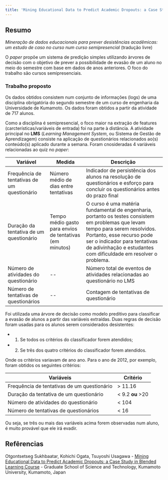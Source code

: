 ```yaml
---
title: 'Mining Educational Data to Predict Academic Dropouts: a Case Study in Blended Learning Course' 
---
```


## Resumo

_Mineração de dados educacionais para prever desistências acadêmicas: um estudo de caso no curso num curso semipresencial_ (tradução livre)

O _paper_ propõe um sistema de predição simples utilizando àrvores de decisão com o objetivo de prever a possibilidade de evasão de um aluno no meio do semestre com base em dados de anos anteriores. O foco do trabalho são cursos semipresenciais.

### Trabalho proposto 

Os dados obtidos consistem num conjunto de informações (logs) de uma disciplina obrigatória do segundo semestre de um curso de engenharia da Universidade de Kumamoto.  Os dados foram obtidos a partir da atividade de 717 alunos.

Como a disciplina é semipresencial, o foco maior na extração de features (carcterísticas/variáveis de entrada) foi na parte à distância. A atividade principal no __LMS__ (_Learning Management System_, ou Sistema de Gestão de Aprendizagem) consiste na aplicação de questionários relacionados ao(s) conteúdo(s) aplicado durante a semana. Foram cnosideradas 4 variáveis relacionadas ao quiz no _paper_:

|Variável|Medida     |Descrição |
|--|---|--|
|Frequência de tentativas de um questionário| Número médio de dias entre tentativas| Indicador de persistência dos alunos na resolução de questionários e esforço para concluir os questionários antes do prazo final|
|Duração da tentativa de um questionário|Tempo médio gasto para envios de tentativas (em minutos)| O curso é uma matéria fundamental de engenharia, portanto os testes consistem em problemas que levam tempo para serem resolvidos. Portanto, esse recurso pode ser o indicador para tentativas de adivinhação e estudantes com dificuldade em resolver o problema.|
|Número de atividades do questionário|--|Número total de eventos de atividades relacionadas ao questionário no LMS|
|Número de tentativas de questionários|--|Contagem de tentativas de questionário|

Foi utilizada uma árvore de decisão como modelo preditivo para classificar a evasão de alunos a partir das variáveis extraídas. Duas regras de decisão foram usadas para os alunos serem considerados desistentes: 

 - 1) Se todos os critérios do classificador forem atendidos;
 - 2) Se três dos quatro critérios do classificador forem atendidos.

Onde os critérios variavam de ano ano. Para o ano de 2012, por exemplo, foram obtidos os seguintes critérios:

|Variáveis |Critério|
|--|--|
|Frequência de tentativas de um questionário| > 11.16|
|Duração da tentativa de um questionário |< 9.2 __ou__  >20|
|Número de atividades do questionário| < 104|
|Número de tentativas de questionários| < 16|

Ou seja, se três ou mais das variáveis acima forem observadas num aluno, é muito provável que ele irá evadir.

## Refêrencias

Otgontsetseg Sukhbaatar, Kohichi Ogata, Tsuyoshi Usagawa - [Mining Educational Data to Predict Academic Dropouts: a Case Study in Blended Learning Course](https://ieeexplore-ieee-org.ez54.periodicos.capes.gov.br/stamp/stamp.jsp?tp=&arnumber=8650138) - Graduate School of Science and Technology, Kumamoto University, Kumamoto, Japan